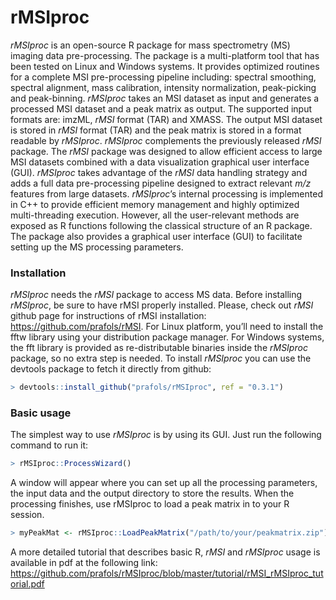 # rMSIproc
*rMSIproc* is an open-source R package for mass spectrometry (MS) imaging data pre-processing. The package is a multi-platform tool that has been tested on Linux and Windows systems. It provides optimized routines for a complete MSI pre-processing pipeline including: spectral smoothing, spectral alignment, mass calibration, intensity normalization, peak-picking and peak-binning. *rMSIproc* takes an MSI dataset as input and generates a processed MSI dataset and a peak matrix as output. The supported input formats are: imzML, *rMSI* format (TAR) and XMASS. The output MSI dataset is stored in *rMSI* format (TAR) and the peak matrix is stored in a format readable by *rMSIproc*.
*rMSIproc* complements the previously released *rMSI* package. The *rMSI* package was designed to allow efficient access to large MSI datasets combined with a data visualization graphical user interface (GUI). *rMSIproc* takes advantage of the *rMSI* data handling strategy and adds a full data pre-processing pipeline designed to extract relevant *m/z* features from large datasets. 
*rMSIproc*’s internal processing is implemented in C++ to provide efficient memory management and highly optimized multi-threading execution. However, all the user-relevant methods are exposed as R functions following the classical structure of an R package. The package also provides a graphical user interface (GUI) to facilitate setting up the MS processing parameters.

### Installation
*rMSIproc* needs the *rMSI* package to access MS data. Before installing *rMSIproc*, be sure to have rMSI properly installed. Please, check out *rMSI* github page for instructions of rMSI installation: <https://github.com/prafols/rMSI>.
For Linux platform, you’ll need to install the fftw library using your distribution package manager. For Windows systems, the fft library is provided as re-distributable binaries inside the *rMSIproc* package, so no extra step is needed. 
To install *rMSIproc* you can use the devtools package to fetch it directly from github:
```R
> devtools::install_github("prafols/rMSIproc", ref = "0.3.1")
```

### Basic usage
The simplest way to use *rMSIproc* is by using its GUI. Just run the following command to run it:
```R
> rMSIproc::ProcessWizard()
```
A window will appear where you can set up all the processing parameters, the input data and the output directory to store the results. When the processing finishes, use rMSIproc to load a peak matrix in to your R session.
```R
> myPeakMat <- rMSIproc::LoadPeakMatrix("/path/to/your/peakmatrix.zip")
```
A more detailed tutorial that describes basic R, *rMSI* and *rMSIproc* usage is available in pdf at the following link:
<https://github.com/prafols/rMSIproc/blob/master/tutorial/rMSI_rMSIproc_tutorial.pdf>

